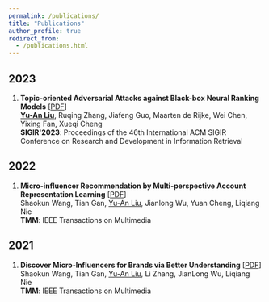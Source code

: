 ```yaml
---
permalink: /publications/
title: "Publications"
author_profile: true
redirect_from: 
  - /publications.html
---
```


2023
------
1. **Topic-oriented Adversarial Attacks against Black-box Neural Ranking Models** 
[[PDF](*)] <br>
<ins>**Yu-An Liu**</ins>, Ruqing Zhang, Jiafeng Guo, Maarten de Rijke, Wei Chen, Yixing Fan, Xueqi Cheng <br>
**SIGIR'2023**: Proceedings of the 46th International ACM SIGIR Conference on Research and Development in Information Retrieval

2022
------
1. **Micro-influencer Recommendation by Multi-perspective Account Representation Learning** 
[[PDF](*)] <br>
Shaokun Wang, Tian Gan, <ins>Yu-An Liu</ins>, Jianlong Wu, Yuan Cheng, Liqiang Nie <br>
**TMM**: IEEE Transactions on Multimedia

2021
------
1. **Discover Micro-Influencers for Brands via Better Understanding** 
[[PDF](**)] <br>
Shaokun Wang, Tian Gan, <ins>Yu-An Liu</ins>, Li Zhang, JianLong Wu, Liqiang Nie <br>
**TMM**: IEEE Transactions on Multimedia
